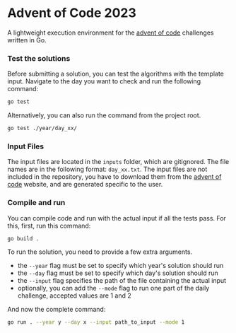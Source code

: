 # Advent of Code 2023

A lightweight execution environment for the [advent of code](https://adventofcode.com/) challenges written in Go.

### Test the solutions

Before submitting a solution, you can test the algorithms with the template input. Navigate to the day you want to check and run the
following command:

```sh
go test
```

Alternatively, you can also run the command from the project root.

```sh
go test ./year/day_xx/
```

### Input Files

The input files are located in the `inputs` folder, which are gitignored. The file names are in the following format: `day_xx.txt`. The input files are not included in the repository, you have to download them from the [advent of code](https://adventofcode.com/) website, and are generated specific to the user.

### Compile and run

You can compile code and run with the actual input if all the tests pass. For this, first, run this command:

```sh
go build .
```

To run the solution, you need to provide a few extra arguments.
* the `--year` flag must be set to specify which year's solution should run
* the `--day` flag must be set to specify which day's solution should run
* the `--input` flag specifies the path of the file containing the actual input
* optionally, you can add the `--mode` flag to run one part of the daily challenge, accepted values are 1 and 2

And now the complete command:

```sh
go run . --year y --day x --input path_to_input --mode 1
```